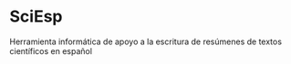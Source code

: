 SciEsp
======

Herramienta informática de apoyo a la escritura de resúmenes de textos científicos en español
